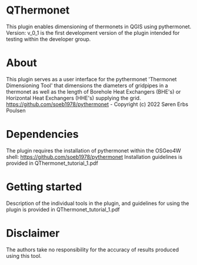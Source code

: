 # QThermonet
This plugin enables dimensioning of thermonets in QGIS using pythermonet.
Version: v_0_1 is the first development version of the plugin intended for testing within the developer group.

# About
This plugin serves as a user interface for the pythermonet 'Thermonet Dimensioning Tool' that dimensions 
the diameters of gridpipes in a thermonet as well as the length of Borehole Heat Exchangers (BHE's) or 
Horizontal Heat Exchangers (HHE's) supplying the grid. 
https://github.com/soeb1978/pythermonet  - Copyright (c) 2022 Søren Erbs Poulsen

# Dependencies
The plugin requires the installation of pythermonet within the OSGeo4W shell: https://github.com/soeb1978/pythermonet
Installation guidelines is provided in QThermonet_tutorial_1.pdf

# Getting started
Description of the individual tools in the plugin, and guidelines for using the plugin is provided in QThermonet_tutorial_1.pdf

# Disclaimer
The authors take no responsibility for the accuracy of results produced using this tool.



